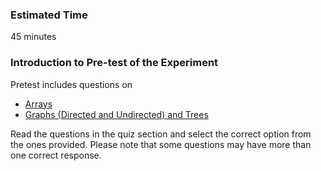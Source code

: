 ### Estimated Time

45 minutes
### Introduction to Pre-test of the Experiment

Pretest includes questions on

   - [Arrays](https://www.geeksforgeeks.org/array-data-structure/)
   - [Graphs (Directed and Undirected) and Trees](https://www.geeksforgeeks.org/graph-data-structure-and-algorithms/)

Read the questions in the quiz section and select the correct option from the ones provided. Please note that some questions may have more than one correct response.
